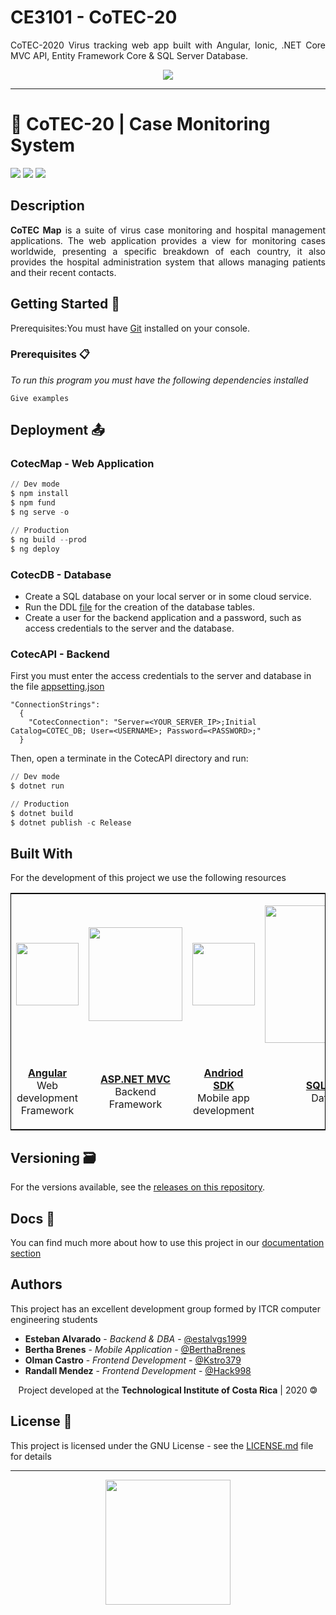 # CE3101 - CoTEC-20
<p align=justify>CoTEC-2020 Virus tracking web app built with Angular, Ionic, .NET Core MVC API, Entity Framework Core &amp; SQL Server Database.</p>
<p align=center><img src="https://res.cloudinary.com/estalvgs1999/image/upload/v1597896745/Whitetail/CoTEC/app_logo.png" ></p>

***
# 🦠 CoTEC-20 | Case Monitoring System
<p align="left">
  <img
       src="https://camo.githubusercontent.com/a3469255f3fcdead1593919251ab6f438744e9be/68747470733a2f2f63692e6170707665796f722e636f6d2f6170692f70726f6a656374732f7374617475732f346f3338706c743078626f31756263382f6272616e63682f6d61737465723f7376673d74727565">

  <img src = "https://img.shields.io/badge/license-GPL-blue">

  <img src="https://camo.githubusercontent.com/bc442b82f9ee7ab250bdee5c6fd1f61ee3965952/68747470733a2f2f6170692e636f646163792e636f6d2f70726f6a6563742f62616467652f47726164652f6431313438336130636335633465626439646134666639663763643536363930">
</p>

## Description

<p align=justify>
  <b>CoTEC Map</b> is a suite of virus case monitoring and hospital management applications. The web application provides a view for monitoring cases worldwide, presenting a specific breakdown of each country, it also provides the hospital administration system that allows managing patients and their recent contacts.
</p>

## Getting Started 🚀

<p align=justify>Prerequisites:You must have <a href="https://git-scm.com/book/es/v2/Inicio---Sobre-el-Control-de-Versiones-Instalaci%C3%B3n-de-Git">Git</a>
 installed on your console.</p>
 
### Prerequisites 📋

_To run this program you must have the following dependencies installed_

```
Give examples
```

## Deployment 📤

### CotecMap - Web Application
```PowerShell
// Dev mode
$ npm install
$ npm fund
$ ng serve -o

// Production
$ ng build --prod
$ ng deploy
```
### CotecDB - Database
* Create a SQL database on your local server or in some cloud service.
* Run the DDL [file](file.sql) for the creation of the database tables.
* Create a user for the backend application and a password, such as access credentials to the server and the database.

### CotecAPI - Backend
First you must enter the access credentials to the server and database in the file [appsetting.json](https://github.com/estalvgs1999/CE3101-CoTEC-API/blob/0b48dfc09e3bc52723c31e80a6dbab533abe1628/CotecAPI/appsettings.json)

```JSON5
"ConnectionStrings":
  {
    "CotecConnection": "Server=<YOUR_SERVER_IP>;Initial Catalog=COTEC_DB; User=<USERNAME>; Password=<PASSWORD>;"
  }
```
Then, open a terminate in the CotecAPI directory and run:
```PowerShell
// Dev mode
$ dotnet run

// Production
$ dotnet build
$ dotnet publish -c Release
```

## Built With

For the development of this project we use the following resources

<table style="border:1px solid black;margin-left:auto;margin-right:auto;">
  <tr>
    <td>
      <p align=center><img src="https://upload.wikimedia.org/wikipedia/commons/thumb/c/cf/Angular_full_color_logo.svg/1200px-Angular_full_color_logo.svg.png" width="100"></p>
    </td>
    <td>
      <p align=center><img src="https://www.indogic.in/images/development/asp.net-border-526x335.png" width="150"></p>
    </td>
    <td>
      <p align=center><img src="https://upload.wikimedia.org/wikipedia/commons/thumb/8/82/Android_logo_2019.svg/1173px-Android_logo_2019.svg.png" width="100"></p>
    </td>
    <td>
      <p align=center><img src="https://allvectorlogo.com/img/2017/02/microsoft-sql-server-logo.png" width="220"></p>
    </td>
  </tr>
  
  <tr>
    <td>
      <p align=center><a href="https://www.angular.io"><b>Angular</b></a>
        </br>Web development Framework</p>
    </td>
    <td>
      <p align=center><a href="https://dotnet.microsoft.com/apps/aspnet"><b>ASP.NET MVC</b></a>
</br>Backend Framework</p>
    </td>
    <td>
      <p align=center>
        <a href="https://developer.android.com/studio"><b>Andriod SDK</b></a>
</br>Mobile app development</p>
    </td>
    <td>
      <p align=center> <a href="https://www.microsoft.com/es-es/sql-server/sql-server-downloads"><b>SQL Server</b></a>
        </br>Database</p>
    </td>
  </tr>
</table>

## Versioning 🗃

For the versions available, see the [releases on this repository](https://github.com/Whitetail-CR/CoTEC/releases). 

## Docs 📖

You can find much more about how to use this project in our [documentation section](https://github.com/estalvgs1999/CE3104-Fun-Skills/tree/master/docs)

## Authors

This project has an excellent development group formed by ITCR computer engineering students

* **Esteban Alvarado** - *Backend & DBA* - [@estalvgs1999](https://github.com/estalvgs1999)
* **Bertha Brenes** - *Mobile Application* - [@BerthaBrenes](https://github.com/BerthaBrenes)
* **Olman Castro** - *Frontend Development* - [@Kstro379](https://github.com/Kstro379)
* **Randall Mendez** - *Frontend Development* - [@Hack998](https://github.com/Hack998)

<p align="center"> Project developed at the <b>Technological Institute of Costa Rica</b> | 2020 🄯</p>


## License 📄

This project is licensed under the GNU License - see the [LICENSE.md](https://github.com/Whitetail-CR/CoTEC/blob/master/LICENSE) file for details

***
<p align="center">
<img src="https://res.cloudinary.com/estalvgs1999/image/upload/v1597896745/Whitetail/CoTEC/app_logo.png" width="200"/>
</p>
